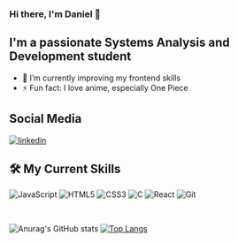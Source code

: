 ### Hi there, I'm Daniel 👋

## I'm a passionate Systems Analysis and Development student

- 🌱 I’m currently improving my frontend skills
- ⚡ Fun fact: I love anime, especially One Piece

## Social Media

[![linkedin](https://img.shields.io/badge/linkedin-0A66C2?style=for-the-badge&logo=linkedin&logoColor=white)](https://www.linkedin.com/in/daniel-gomes-silva-55216022b/)

## 🛠️ My Current Skills

![JavaScript](https://img.shields.io/badge/javascript-%23323330.svg?style=for-the-badge&logo=javascript&logoColor=%23F7DF1E)
![HTML5](https://img.shields.io/badge/html-E34F26.svg?style=for-the-badge&logo=html5&logoColor=white)
![CSS3](https://img.shields.io/badge/css-1572B6.svg?style=for-the-badge&logo=css3&logoColor=white)
![C](https://img.shields.io/badge/C-00599C?style=for-the-badge&logo=c&logoColor=white)
![React](https://img.shields.io/badge/React-20232A?style=for-the-badge&logo=react&logoColor=61DAFB)
![Git](https://img.shields.io/badge/git-F05032.svg?style=for-the-badge&logo=git&logoColor=white)

<br/>

![Anurag's GitHub stats](https://github-readme-stats.vercel.app/api?username=dangosil&show_icons=true&theme=dark)
[![Top Langs](https://github-readme-stats.vercel.app/api/top-langs/?username=dangosil&layout=compact&langs_count=8&theme=dark)](https://github.com/anuraghazra/github-readme-stats)
